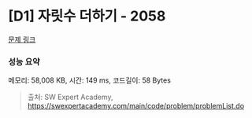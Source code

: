 # [D1] 자릿수 더하기 - 2058 

[문제 링크](https://swexpertacademy.com/main/code/problem/problemDetail.do?contestProbId=AV5QPRjqA10DFAUq) 

### 성능 요약

메모리: 58,008 KB, 시간: 149 ms, 코드길이: 58 Bytes



> 출처: SW Expert Academy, https://swexpertacademy.com/main/code/problem/problemList.do